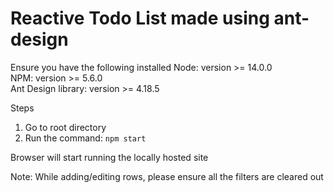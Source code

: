 # Reactive Todo List made using ant-design
Ensure you have the following installed
Node: version >= 14.0.0 <br />
NPM: version >= 5.6.0 <br />
Ant Design library: version >= 4.18.5 <br />

Steps <br />
1. Go to root directory <br />
2. Run the command: `npm start` <br />

Browser will start running the locally hosted site <br />

Note: While adding/editing rows, please ensure all the filters are cleared out